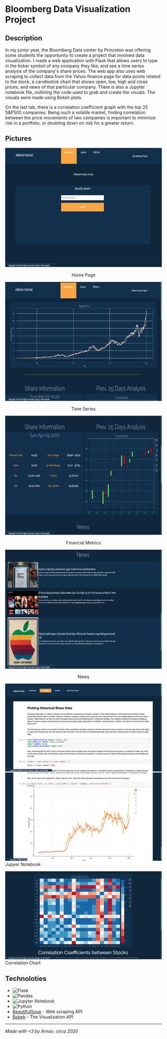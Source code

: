 # Bloomberg Data Visualization Project

## Description
In my junior year, the Bloomberg Data center by Princeton was offering some students the opportunity to create a project that involved data visualization. I made a web application with Flask that allows users to type in the ticker symbol of any company they like, and see a time series analysis of the company's share prices. The web app also uses web scraping to collect data from the Yahoo finance page for data points related to the stock, a candlestick chart that shows open, low, high and close prices, and news of that particular company. There is also a Jupyter notebook file, outlining the code used to grab and create the visuals. The visuals were made using Bokeh plots.

On the last tab, there is a correlation coefficient graph with the top 25 S&P500 companies. Being such a volatile market, finding correlation between the price movements of two companies is important to minimize risk in a portfolio, or doubling down on risk for a greater return. 

## Pictures
<div align="center">
  <img src="images/home.png" width="666" height="383">  
</div>
<p align="center">
  Home Page
</p>

<div align="center">
  <img src="images/dash1.png" width="666" height="383">  
</div>
<p align="center">
  Time Series
</p>
<div align="center">
  <img src="images/dash2.png" width="666" height="383">  
  </div>
  <div align="center">
    <p align="center">
  Financial Metrics
</p>
  <img src="images/dash3.png" width="666" height="383">  
  </div>
</div>
<p align="center">
  News
</p>
  
  ![](images/jupyter1.png)
  ![](images/jupyter2.png)
  Jupyer Notebook
  
  ![](images/correlation.png)
  Correlation Chart

## Technoloties
- ![Flask](https://img.shields.io/badge/flask-%23000.svg?style=for-the-badge&logo=flask&logoColor=white)
- ![Pandas](https://img.shields.io/badge/pandas-%23150458.svg?style=for-the-badge&logo=pandas&logoColor=white)
- ![Jupyter Notebook](https://img.shields.io/badge/jupyter-%23FA0F00.svg?style=for-the-badge&logo=jupyter&logoColor=white)
- ![Python](https://img.shields.io/badge/python-3670A0?style=for-the-badge&logo=python&logoColor=ffdd54)
- [BeautifulSoup](https://www.crummy.com/software/BeautifulSoup/bs4/doc/) - Web scraping API
- [Bokeh](https://docs.bokeh.org/en/latest/index.html) - The Visualization API

---
*Made with <3 by Arnav, circa 2020*
